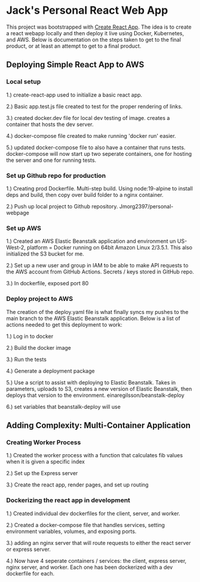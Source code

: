 # Jack's Personal React Web App

This project was bootstrapped with [Create React App](https://github.com/facebook/create-react-app). The idea is to create a react webapp locally and then deploy it live using Docker, Kubernetes, and AWS. Below is documentation on the steps taken to get to the final product, or at least an attempt to get to a final product.

## Deploying Simple React App to AWS

###  Local setup

1.)   create-react-app used to initialize a basic react app.

2.)   Basic app.test.js file created to test for the proper rendering of links.

3.)   created docker.dev file for local dev testing of image. creates a container that hosts the dev server.

4.)   docker-compose file created to make running 'docker run' easier.

5.)   updated docker-compose file to also have a container that runs tests. docker-compose will now start up two seperate containers, one for hosting the server and one for running tests. 

###  Set up Github repo for production

1.)   Creating prod Dockerfile. Multi-step build. Using node:19-alpine to install deps and build, then copy over build folder to a nginx container.

2.)    Push up local project to Github repository. Jmorg2397/personal-webpage

###  Set up AWS 

1.)   Created an AWS Elastic Beanstalk application and environment un US-West-2, platform = Docker running on 64bit Amazon Linux 2/3.5.1. This also initialized the S3 bucket for me. 

2.)   Set up a new user and group in IAM to be able to make API requests to the AWS account from GitHub Actions. Secrets / keys stored in GitHub repo. 

3.)   In dockerfile, exposed port 80

### Deploy project to AWS

The creation of the deploy.yaml file is what finally syncs my pushes to the main branch to the AWS Elastic Beanstalk application. Below is a list of actions needed to get this deployment to work:

1.)   Log in to docker

2.)   Build the docker image

3.)   Run the tests 

4.)   Generate a deployment package 

5.)   Use a script to assist with deploying to Elastic Beanstalk. Takes in parameters, uploads to S3, creates a new version of Elastic Beanstalk, then deploys that version to the environment. einaregilsson/beanstalk-deploy

6.)   set variables that beanstalk-deploy will use

##  Adding Complexity: Multi-Container Application

### Creating Worker Process

1.)   Created the worker process with a function that calculates fib values when it is given a specific index

2.)   Set up the Express server

3.)   Create the react app, render pages, and set up routing

### Dockerizing the react app in development

1.) Created individual dev dockerfiles for the client, server, and worker. 

2.) Created a docker-compose file that handles services, setting environment variables, volumes, and exposing ports.  

3.) adding an nginx server that will route requests to either the react server or express server. 

4.) Now have 4 seperate containers / services: the client, express server, nginx server, and worker. Each one has been dockerized with a dev dockerfile for each. 